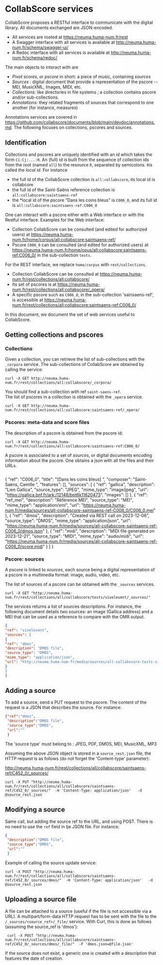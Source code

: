# CollabScore services

CollabScore proposes a RESTful interface to communicate with the digital library. 
All documents exchanged are JSON-encoded.  
  - All services are rooted at https://neuma.huma-num.fr/rest
  - A Swagger interface with all services is available at http://neuma.huma-num.fr/schema/swagger-ui/
  - A Redoc interface with all services is available at http://neuma.huma-num.fr/schema/redoc/

The main objects to interact with are

 - *Pivot scores*, or *pscore* in short: a piece of music, containing *sources*
 - *Sources* : digital document that provide a representation of the pscore -- MEI, MusicXML, Images, MIDI, etc.
 - *Collections*: like directories in file systems ; a collection contains pscore and/or sub-collections.
 - *Annotations*: they related fragments of sources that correspond to one another (for instance, measures)

Annotations services are covered in https://github.com/collabscore/documents/blob/main/devdoc/annotations.md. The following focuses on collections, pscores and sources.

## Identification

Collections and pscores are uniquely identified with an *id* which takes the form ``Ci:Cj:...:R``.
An (full) id is built from the sequence of collection ids from the root (named ``all``) to the resource ``R``, 
separated by semicolons. ``R``is called the *local id*. For instance 

 - the full id of the CollabScore collection  is ``all:collabscore``, its local id is collabcore
 - the full id of the Saint-Saëns reference collection  is ``all:collabscore:saintsaens-ref``
 - the *local id of the pscore "Dans les coins bleus" is ``C006_0``, and its
   full id   is ``all:collabscore:saintsaens-ref:C006_0``

One can interact with a pscore either with a Web interface or with the Restful interface. Examples for the Web interface:

 - Collection CollabScore can be consulted (and edited for authorized users) at https://neuma.huma-num.fr/home/corpus/all:collabscore:saintsaens-ref/
 - Pscore ``C006_0`` can be consulted (and edited for authorized users) at https://neuma.huma-num.fr/home/opus/all:collabscore:saintsaens-ref:C006_0/ in the sub-collection ``tests``.

For the REST interface, we replace ``home/corpus`` with ``rest/collections``. 

 - Collection CollabScore can be consulted at https://neuma.huma-num.fr/rest/collections/all:collabscore/
 - Its set of pscores is at https://neuma.huma-num.fr/rest/collections/all:collabscore/_opera/
 - A specific pscore such as ``C006_0``, in the sub-collection 'sainsaens-ref', is accessible  at https://neuma.huma-num.fr/rest/collections/all:collabscore:saintsaens-ref:C006_0/

In this document, we document the set of web services useful to CollabScore. 

## Getting collections and pscores

### Collections

Given a collection, you can retrieve the list of sub-collections with the ``_corpora``
service. The sub-collections of CollabScore are obtained by calling the service:

```
curl -X GET http://neuma.huma-num.fr/rest/collections/all:collabscore/_corpora/
```
You should find a sub-collection with  ref ``saint-saens-ref``.  
The list of pscores in a collection is obtained with the ``_opera`` service.

```
curl -X GET http://neuma.huma-num.fr/rest/collections/all:collabscore:saintsaens-ref/_opera/
```

### Pscores: meta-data and score files

The description of a pscore is obtained from the pscore id:

```
curl -X GET http://neuma.huma-num.fr/rest/collections/all:collabscore:saintsaens-ref:C006_0/
```

A pscore is associated  to a set of *sources*, or digital documents encoding information about the pscore.
One obtains a json with all the files and their URLs.
 
```json

```
{
"ref": "C006_0",
"title": "[Dans les coins bleus] ",
"composer": "Saint-Saëns, Camille ",
"features": [],
"sources": [
{
"ref": "gallica",
"description": "Lien Gallica",
"source_type": "JPEG",
"mime_type": "image/jpeg",
"url": "https://gallica.bnf.fr/ark:/12148/bpt6k11620473",
"images": []
},
{
"ref": "ref_mei",
"description": "Référence MEI",
"source_type": "MEI",
"mime_type": "application/xml",
"url": "https://neuma.huma-num.fr/media/sources/all-collabscore-saintsaens-ref-C006_0/C006_0.mei"
},
{
"ref": "dmos",
"description": "Created via REST call on 2023-12-06",
"source_type": "DMOS",
"mime_type": "application/json",
"url": "https://neuma.huma-num.fr/media/sources/all-collabscore-saintsaens-ref-C006_0/dmos.json"
},
{
"ref": "midi",
"description": "MIDI file generated on 2023-12-21",
"source_type": "MIDI",
"mime_type": "audio/midi",
"url": "https://neuma.huma-num.fr/media/sources/all-collabscore-saintsaens-ref-C006_0/score.midi"
}
]
}
### Pscore: sources

A pscore is linked to *sources*, each source being a digital representation of a  pscore in a multimedia format: image, audio,
video, etc.

The list of sources of a pscore can be obtained with the ``_sources`` services.

```
curl -X GET "http://neuma.huma-num.fr/rest/collections/all/collabscore/tests/vivelevent/_sources/"
```

The services returns a list of sources descriptions. For instance, the following document
details two sources: an image (Gallica address) and a MEI that can be used as a reference to compare
with the OMR output.

```json
{
"ref": "vivelevent",
"sources": [
{
"ref": "dmos",
"description": "DMOS file",
"source_type": "DMOS",
"mime_type": "application/json",
"url": "http://neuma.huma-num.fr/media/sources/all-collabscore-tests-vivelevent/dmos.json"
}
]
}
```

## Adding a source

To add a source, send a PUT request to the pscore. The content of the request is a JSON that describes the source. For instance:

```json
{"ref":"dmos",
 "description":"DMOS file",
 "source_type":"DMOS",
 "url":""
 }
```

The 'source type' must belong to : JPEG, PDF, DMOS, MEI, MusicXML, MP3

Assuming the above JSON object is stored in a ``source_rest.json`` file, the HTTP request is as follows (do not forget the 'Content-type' parameter):

http://neuma.huma-num.fr/rest/collections/all/collabscore/saintsaens-ref/C452_0/_sources/

```
curl -X PUT "http://neuma.huma-num.fr/rest/collections/all/collabscore/saintsaens-ref/C452_0/_sources/"  -H 'Content-Type: application/json'   -d @source_rest.json
```

## Modifying a source

Same call, but adding the source ref to the URL, and using POST. There is no need to use the ``ref`` field in tje JSON file. For instance:

```json
{
 "description":"DMOS file",
 "source_type":"DMOS",
 "url":""
 }
```
Example of calling the source update service:

```
curl -X POST "http://neuma.huma-num.fr/rest/collections/all/collabscore/saintsaens-ref/C452_0/_sources/dmos/"  -H 'Content-Type: application/json'   -d @source_rest.json
```


## Uploading a source file

A file can be attached to a source (useful if the file is not accessible via a URL). A multipart/form-data HTTP request has to be sent with the file to the ``/_sources/<source_ref>/_file/`` service. With Curl, this is done as follows (assuming the source_ref is 'dmos'):

```
 curl -X POST "http://neuma.huma-num.fr/rest/collections/all/collabscore/saintsaens-ref/C452_0/_sources/dmos/_file/"  -F 'dmos.json=@file.json'
```

If the source does not exist, a generic one is created with a description that features the date of creation.




